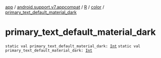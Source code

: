 [app](../../../index.md) / [android.support.v7.appcompat](../../index.md) / [R](../index.md) / [color](index.md) / [primary_text_default_material_dark](.)

# primary_text_default_material_dark

`static val primary_text_default_material_dark: `[`Int`](https://kotlinlang.org/api/latest/jvm/stdlib/kotlin/-int/index.html)
`static val primary_text_default_material_dark: `[`Int`](https://kotlinlang.org/api/latest/jvm/stdlib/kotlin/-int/index.html)